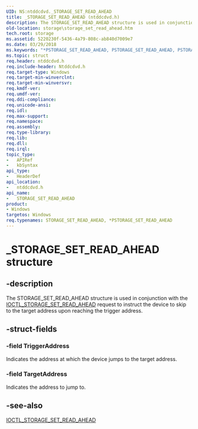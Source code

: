 ```yaml
---
UID: NS:ntddcdvd._STORAGE_SET_READ_AHEAD
title: _STORAGE_SET_READ_AHEAD (ntddcdvd.h)
description: The STORAGE_SET_READ_AHEAD structure is used in conjunction with the IOCTL_STORAGE_SET_READ_AHEAD request to instruct the device to skip to the target address upon reaching the trigger address.
old-location: storage\storage_set_read_ahead.htm
tech.root: storage
ms.assetid: 5220230f-5436-4a79-808c-ab840d7009e7
ms.date: 03/29/2018
ms.keywords: "*PSTORAGE_SET_READ_AHEAD, PSTORAGE_SET_READ_AHEAD, PSTORAGE_SET_READ_AHEAD structure pointer [Storage Devices], STORAGE_SET_READ_AHEAD, STORAGE_SET_READ_AHEAD structure [Storage Devices], _STORAGE_SET_READ_AHEAD, ntddcdvd/PSTORAGE_SET_READ_AHEAD, ntddcdvd/STORAGE_SET_READ_AHEAD, storage.storage_set_read_ahead, structs-general_a6938152-7839-43e0-a030-8767d032469c.xml"
ms.topic: struct
req.header: ntddcdvd.h
req.include-header: Ntddcdvd.h
req.target-type: Windows
req.target-min-winverclnt: 
req.target-min-winversvr: 
req.kmdf-ver: 
req.umdf-ver: 
req.ddi-compliance: 
req.unicode-ansi: 
req.idl: 
req.max-support: 
req.namespace: 
req.assembly: 
req.type-library: 
req.lib: 
req.dll: 
req.irql: 
topic_type:
-	APIRef
-	kbSyntax
api_type:
-	HeaderDef
api_location:
-	ntddcdvd.h
api_name:
-	STORAGE_SET_READ_AHEAD
product:
- Windows
targetos: Windows
req.typenames: STORAGE_SET_READ_AHEAD, *PSTORAGE_SET_READ_AHEAD
---
```


# _STORAGE_SET_READ_AHEAD structure


## -description


The STORAGE_SET_READ_AHEAD structure is used in conjunction with the <a href="https://msdn.microsoft.com/library/windows/hardware/ff560608">IOCTL_STORAGE_SET_READ_AHEAD</a> request to instruct the device to skip to the target address upon reaching the trigger address. 


## -struct-fields




### -field TriggerAddress

Indicates the address at which the device jumps to the target address. 


### -field TargetAddress

Indicates the address to jump to. 


## -see-also




<a href="https://msdn.microsoft.com/library/windows/hardware/ff560608">IOCTL_STORAGE_SET_READ_AHEAD</a>
 

 

